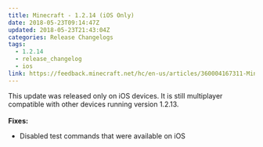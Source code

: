 ```yaml
---
title: Minecraft - 1.2.14 (iOS Only)
date: 2018-05-23T09:14:47Z
updated: 2018-05-23T21:43:04Z
categories: Release Changelogs
tags:
  - 1.2.14
  - release_changelog
  - ios
link: https://feedback.minecraft.net/hc/en-us/articles/360004167311-Minecraft-1-2-14-iOS-Only-
---
```


This update was released only on iOS devices. It is still multiplayer compatible with other devices running version 1.2.13.\
\
**Fixes:**

-   Disabled test commands that were available on iOS
